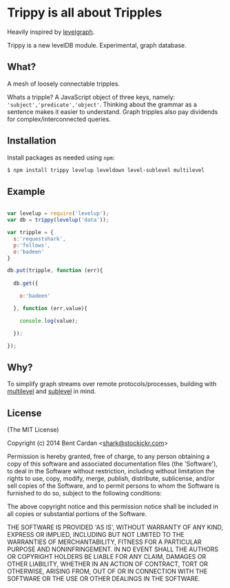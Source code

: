 Trippy is all about Tripples
======

Heavily inspired by [levelgraph](https://github.com/mcollina/levelgraph). 

Trippy is a new levelDB module. Experimental, graph database.

What?
------------

A mesh of loosely connectable tripples. 

Whats a tripple? A JavaScript object of three keys, namely: `'subject','predicate','object'`. Thinking about the grammar as a sentence makes it easier to understand. Graph tripples also pay dividends for complex/interconnected queries.


Installation
------------

Install packages as needed using `npm`:

``` bash
$ npm install trippy levelup leveldown level-sublevel multilevel
```

Example
-------


``` js

var levelup = require('levelup');
var db = trippy(levelup('data'));

var tripple = {
  s:'requestshark',
  p:'follows',
  o:'badeen'
}

db.put(tripple, function (err){
  
  db.get({

    o:'badeen'

  }, function (err,value){

    console.log(value);

  });

});

```

Why?
------------

To simplify graph streams over remote protocols/processes, building with [multilevel](https://github.com/juliangruber/multilevel) and [sublevel](https://github.com/dominictarr/level-sublevel) in mind.

License
-------

(The MIT License)

Copyright (c) 2014 Bent Cardan &lt;shark@stockickr.com&gt;

Permission is hereby granted, free of charge, to any person obtaining
a copy of this software and associated documentation files (the
'Software'), to deal in the Software without restriction, including
without limitation the rights to use, copy, modify, merge, publish,
distribute, sublicense, and/or sell copies of the Software, and to
permit persons to whom the Software is furnished to do so, subject to
the following conditions:

The above copyright notice and this permission notice shall be
included in all copies or substantial portions of the Software.

THE SOFTWARE IS PROVIDED 'AS IS', WITHOUT WARRANTY OF ANY KIND,
EXPRESS OR IMPLIED, INCLUDING BUT NOT LIMITED TO THE WARRANTIES OF
MERCHANTABILITY, FITNESS FOR A PARTICULAR PURPOSE AND NONINFRINGEMENT.
IN NO EVENT SHALL THE AUTHORS OR COPYRIGHT HOLDERS BE LIABLE FOR ANY
CLAIM, DAMAGES OR OTHER LIABILITY, WHETHER IN AN ACTION OF CONTRACT,
TORT OR OTHERWISE, ARISING FROM, OUT OF OR IN CONNECTION WITH THE
SOFTWARE OR THE USE OR OTHER DEALINGS IN THE SOFTWARE.
